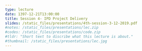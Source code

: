 ```yaml
---
type: lecture
date: 1397-12-21T13:00:00
title: Session 4- IPD Project Delivery
slides: /static_files/presentations/4th-session-3-12-2019.pdf
#notes: /static_files/presentations/lec.zip
#codes: /static_files/presentations/code.zip
#tldr: "Short text to discribe what this lecture is about."
#thumbnail: /static_files/presentations/lec.jpg
---
```

